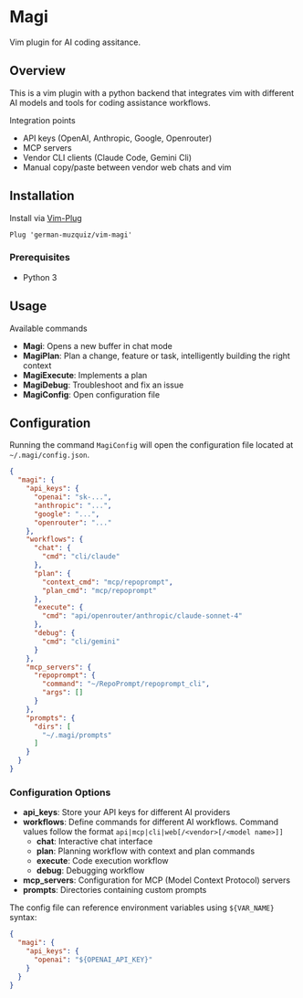 # Magi

Vim plugin for AI coding assitance.

## Overview

This is a vim plugin with a python backend that integrates vim with different AI models and tools for coding assistance workflows.

Integration points

- API keys (OpenAI, Anthropic, Google, Openrouter)
- MCP servers 
- Vendor CLI clients (Claude Code, Gemini Cli)
- Manual copy/paste between vendor web chats and vim

## Installation

Install via [Vim-Plug](https://github.com/junegunn/vim-plug)

```vim
Plug 'german-muzquiz/vim-magi'
```

### Prerequisites

- Python 3

## Usage

Available commands

- **Magi**: Opens a new buffer in chat mode
- **MagiPlan**: Plan a change, feature or task, intelligently building the right context
- **MagiExecute**: Implements a plan
- **MagiDebug**: Troubleshoot and fix an issue
- **MagiConfig**: Open configuration file

## Configuration

Running the command `MagiConfig` will open the configuration file located at `~/.magi/config.json`.

```json
{
  "magi": {
    "api_keys": {
      "openai": "sk-...",
      "anthropic": "...",
      "google": "...",
      "openrouter": "..."
    },
    "workflows": {
      "chat": {
        "cmd": "cli/claude"
      },
      "plan": {
        "context_cmd": "mcp/repoprompt",
        "plan_cmd": "mcp/repoprompt"
      },
      "execute": {
        "cmd": "api/openrouter/anthropic/claude-sonnet-4"
      },
      "debug": {
        "cmd": "cli/gemini"
      }
    },
    "mcp_servers": {
      "repoprompt": {
        "command": "~/RepoPrompt/repoprompt_cli",
        "args": []
      }
    },
    "prompts": {
      "dirs": [
        "~/.magi/prompts"
      ]
    }
  }
}
```

### Configuration Options

- **api_keys**: Store your API keys for different AI providers
- **workflows**: Define commands for different AI workflows. Command values follow the format `api|mcp|cli|web[/<vendor>[/<model name>]]`
  - **chat**: Interactive chat interface
  - **plan**: Planning workflow with context and plan commands
  - **execute**: Code execution workflow
  - **debug**: Debugging workflow
- **mcp_servers**: Configuration for MCP (Model Context Protocol) servers
- **prompts**: Directories containing custom prompts

The config file can reference environment variables using `${VAR_NAME}` syntax:

```json
{
  "magi": {
    "api_keys": {
      "openai": "${OPENAI_API_KEY}"
    }
  }
}
```